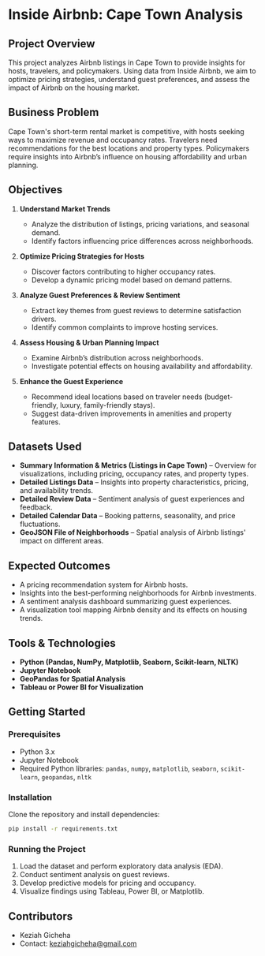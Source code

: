 # Inside Airbnb: Cape Town Analysis

## Project Overview
This project analyzes Airbnb listings in Cape Town to provide insights for hosts, travelers, and policymakers. Using data from Inside Airbnb, we aim to optimize pricing strategies, understand guest preferences, and assess the impact of Airbnb on the housing market.

## Business Problem
Cape Town's short-term rental market is competitive, with hosts seeking ways to maximize revenue and occupancy rates. Travelers need recommendations for the best locations and property types. Policymakers require insights into Airbnb’s influence on housing affordability and urban planning.

## Objectives
1. **Understand Market Trends**
   - Analyze the distribution of listings, pricing variations, and seasonal demand.
   - Identify factors influencing price differences across neighborhoods.

2. **Optimize Pricing Strategies for Hosts**
   - Discover factors contributing to higher occupancy rates.
   - Develop a dynamic pricing model based on demand patterns.

3. **Analyze Guest Preferences & Review Sentiment**
   - Extract key themes from guest reviews to determine satisfaction drivers.
   - Identify common complaints to improve hosting services.

4. **Assess Housing & Urban Planning Impact**
   - Examine Airbnb’s distribution across neighborhoods.
   - Investigate potential effects on housing availability and affordability.

5. **Enhance the Guest Experience**
   - Recommend ideal locations based on traveler needs (budget-friendly, luxury, family-friendly stays).
   - Suggest data-driven improvements in amenities and property features.

## Datasets Used
- **Summary Information & Metrics (Listings in Cape Town)** – Overview for visualizations, including pricing, occupancy rates, and property types.
- **Detailed Listings Data** – Insights into property characteristics, pricing, and availability trends.
- **Detailed Review Data** – Sentiment analysis of guest experiences and feedback.
- **Detailed Calendar Data** – Booking patterns, seasonality, and price fluctuations.
- **GeoJSON File of Neighborhoods** – Spatial analysis of Airbnb listings' impact on different areas.

## Expected Outcomes
- A pricing recommendation system for Airbnb hosts.
- Insights into the best-performing neighborhoods for Airbnb investments.
- A sentiment analysis dashboard summarizing guest experiences.
- A visualization tool mapping Airbnb density and its effects on housing trends.

## Tools & Technologies
- **Python (Pandas, NumPy, Matplotlib, Seaborn, Scikit-learn, NLTK)**
- **Jupyter Notebook**
- **GeoPandas for Spatial Analysis**
- **Tableau or Power BI for Visualization**

## Getting Started
### Prerequisites
- Python 3.x
- Jupyter Notebook
- Required Python libraries: `pandas`, `numpy`, `matplotlib`, `seaborn`, `scikit-learn`, `geopandas`, `nltk`

### Installation
Clone the repository and install dependencies:
```bash
pip install -r requirements.txt
```

### Running the Project
1. Load the dataset and perform exploratory data analysis (EDA).
2. Conduct sentiment analysis on guest reviews.
3. Develop predictive models for pricing and occupancy.
4. Visualize findings using Tableau, Power BI, or Matplotlib.

## Contributors
- Keziah Gicheha
- Contact: keziahgicheha@gmail.com



